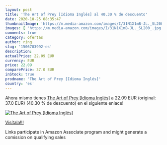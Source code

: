 ```yaml
---
layout: post
title: 'The Art of Prey [Idioma Inglés] al 40.30 % de descuento'
date: 2020-10-25 08:35:47
thumbnailImage: 'https://m.media-amazon.com/images/I/31N1X1mB-JL._SL200_.jpg'
images: [ 'https://m.media-amazon.com/images/I/31N1X1mB-JL._SL200_.jpg' ]
comments: true
category: ofertas
author: ring
slug: '1506703992-es'
description:
actualPrice: 22.09 EUR
currency: EUR
price: 22.09
comparePrice: 37.0 EUR
inStock: true
prodname: 'The Art of Prey [Idioma Inglés]'
country: 'es'
---
```


Ahora mismo tienes [The Art of Prey [Idioma Inglés]](https://www.amazon.es/dp/1506703992/?tag=tolees-21) a 22.09 EUR (original: 37.0 EUR) (40.30 %  de descuento) en el siguiente enlace!

[![The Art of Prey [Idioma Inglés]](https://m.media-amazon.com/images/I/31N1X1mB-JL._SL200_.jpg)](https://www.amazon.es/dp/1506703992/?tag=tolees-21)

[Visítala!!!](https://www.amazon.es/dp/1506703992/?tag=tolees-21)

Links participate in Amazon Associate program and might generate a comission on qualifying sales
